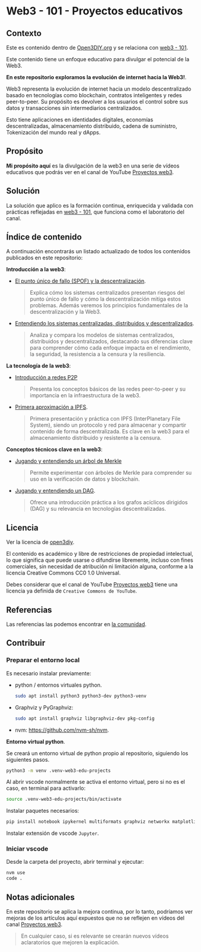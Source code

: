 # Web3 - 101 - Proyectos educativos

## Contexto

Este es contenido dentro de [Open3DIY.org](https://github.com/open3diy/org/blob/main/README.md) y se relaciona con [web3 - 101](https://github.com/open3diy/web3-101/blob/main/README.md).

Este contenido tiene un enfoque educativo para divulgar el potencial de la Web3.

**En este repositorio exploramos la evolución de internet hacia la Web3!**.

Web3 representa la evolución de internet hacia un modelo descentralizado basado en tecnologías como blockchain, contratos inteligentes y redes peer-to-peer. Su propósito es devolver a los usuarios el control sobre sus datos y transacciones sin intermediarios centralizados.

Esto tiene aplicaciones en identidades digitales, economías descentralizadas, almacenamiento distribuido, cadena de suministro, Tokenización del mundo real y dApps.

## Propósito

**Mi propósito aquí** es la divulgación de la web3 en una serie de vídeos educativos que podrás ver en el canal de YouTube [Proyectos web3](https://www.youtube.com/@proyectos-web3).

## Solución

La solución que aplico es la formación continua, enriquecida y validada con prácticas reflejadas en [web3 - 101](https://github.com/open3diy/web3-101/blob/main/README.md), que funciona como el laboratorio del canal.

## Índice de contenido

A continuación encontrarás un listado actualizado de todos los contenidos publicados en este repositorio:

**Introducción a la web3**:

* [El punto único de fallo (SPOF) y la descentralización](./1_intro/1_1_Single-Point-of-Failure-SPOF-and-Decentralization.md).  
  > Explica cómo los sistemas centralizados presentan riesgos del punto único de fallo y cómo la descentralización mitiga estos problemas. Además veremos los principios fundamentales de la descentralización y la Web3.
* [Entendiendo los sistemas centralizadas, distribuidos y descentralizados](./1_intro/1_2_Centralized-and-decentralized-systems.md).  
  > Analiza y compara los modelos de sistemas centralizados, distribuidos y descentralizados, destacando sus diferencias clave para comprender cómo cada enfoque impacta en el rendimiento, la seguridad, la resistencia a la censura y la resiliencia.

**La tecnología de la web3**:

* [Introducción a redes P2P](./web3-infrastructure-technology/_misc/p2p_overview.md)  
  > Presenta los conceptos básicos de las redes peer-to-peer y su importancia en la infraestructura de la web3.
* [Primera aproximación a IPFS](./web3-infrastructure-technology/first-approach-to-IPFS.md).  
  > Primera presentación y práctica con IPFS (InterPlanetary File System), siendo un protocolo y red para almacenar y compartir contenido de forma descentralizada. Es clave en la web3 para el almacenamiento distribuido y resistente a la censura.

**Conceptos técnicos clave en la web3**:

* [Jugando y entendiendo un árbol de Merkle](./web3-infrastructure-technology/_misc/merkle_playground.ipynb)  
  > Permite experimentar con árboles de Merkle para comprender su uso en la verificación de datos y blockchain.
* [Jugando y entendiendo un DAG](./web3-infrastructure-technology/_misc/dag_playground.ipynb).  
  > Ofrece una introducción práctica a los grafos acíclicos dirigidos (DAG) y su relevancia en tecnologías descentralizadas.

## Licencia

Ver la licencia de [open3diy](https://github.com/open3diy/org/blob/main/LICENSE).

El contenido es académico y libre de restricciones de propiedad intelectual, lo que significa que puede usarse o difundirse libremente, incluso con fines comerciales, sin necesidad de atribución ni limitación alguna, conforme a la licencia Creative Commons CC0 1.0 Universal.

Debes considerar que el canal de YouTube [Proyectos web3](https://www.youtube.com/@proyectos-web3) tiene una licencia ya definida de `Creative Commons de YouTube`.

## Referencias

Las referencias las podemos encontrar en [la comunidad](https://github.com/open3diy/web3-101/blob/main/COMMUNITY.md).

## Contribuir

### Preparar el entorno local

Es necesario instalar previamente:

* python / entornos virtuales python.

  ```bash
  sudo apt install python3 python3-dev python3-venv
  ```

* Graphviz y PyGraphviz:

  ```bash
  sudo apt install graphviz libgraphviz-dev pkg-config
  ```

* nvm: <https://github.com/nvm-sh/nvm>.

**Entorno virtual python**.

Se creará un entorno virtual de python propio al repositorio, siguiendo los siguientes pasos.

```bash
python3 -m venv .venv-web3-edu-projects
```

Al abrir vscode normalmente se activa el entorno virtual, pero si no es el caso, en terminal para activarlo:

```bash
source .venv-web3-edu-projects/bin/activate
```

Instalar paquetes necesarios:

```bash
pip install notebook ipykernel multiformats graphviz networkx matplotlib pydot ipympl pygraphviz pyvis networkx bokeh networkx base58
```

Instalar extensión de vscode `Jupyter`.

### Iniciar vscode

Desde la carpeta del proyecto, abrir terminal y ejecutar:

```bash
nvm use
code .
```

## Notas adicionales

En este repositorio se aplica la mejora continua, por lo tanto, podríamos ver mejoras de los artículos aquí expuestos que no se reflejen en vídeos del canal [Proyectos web3](https://www.youtube.com/@proyectos-web3).

> En cualquier caso, si es relevante se crearán nuevos vídeos aclaratorios que mejoren la explicación.
